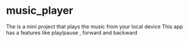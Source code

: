 # music_player
The is a mini project that plays the music from your local device 
This app has a features like play/pause , forward and backward
